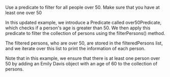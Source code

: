 Use a predicate to filter for all people over 50. Make sure that you have at least one over 50


In this updated example, we introduce a Predicate called over50Predicate, which checks if a person's age is greater than 50. 
We then apply this predicate to filter the collection of persons using the filterPersons() method.

The filtered persons, who are over 50, are stored in the filteredPersons list, and we iterate over this list to print the information of each person.

Note that in this example, we ensure that there is at least one person over 50 by adding an Emily Davis object with an age of 60 to the collection of persons.
